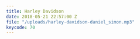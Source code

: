 ```yaml
---
title: Harley Davidson
date: 2018-05-21 22:57:00 Z
file: "/uploads/harley-davidson-daniel_simon.mp3"
keycode: 70
---
```



